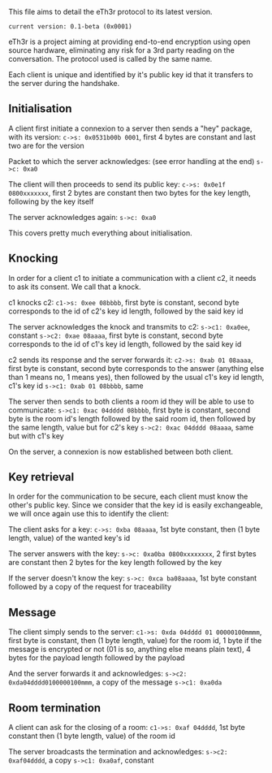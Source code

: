 This file aims to detail the eTh3r protocol to its latest version.

`current version: 0.1-beta (0x0001)`

eTh3r is a project aiming at providing end-to-end encryption using open source hardware, eliminating any risk for a 3rd party reading on the conversation. The protocol used is called by the same name.

Each client is unique and identified by it's public key id that it transfers to the server during the handshake.

## Initialisation

A client first initiate a connexion to a server then sends a "hey" package, with its version:
    `c->s: 0x0531b00b 0001`, first 4 bytes are constant and last two are for the version

Packet to which the server acknowledges: (see error handling at the end)
    `s->c: 0xa0`

The client will then proceeds to send its public key:
    `c->s: 0x0e1f 0800xxxxxxx`, first 2 bytes are constant then two bytes for the key length, following by the key itself

The server acknowledges again:
    `s->c: 0xa0`


This covers pretty much everything about initialisation.

## Knocking

In order for a client c1 to initiate a communication with a client c2, it needs to ask its consent. We call that a knock.

c1 knocks c2:
    `c1->s: 0xee 08bbbb`, first byte is constant, second byte corresponds to the id of c2's key id length, followed by the said key id

The server acknowledges the knock and transmits to c2:
    `s->c1: 0xa0ee`, constant
    `s->c2: 0xae 08aaaa`, first byte is constant, second byte corresponds to the id of c1's key id length, followed by the said key id

c2 sends its response and the server forwards it:
    `c2->s: 0xab 01 08aaaa`, first byte is constant, second byte corresponds to the answer (anything else than 1 means no, 1 means yes), then followed by the usual c1's key id length, c1's key id
    `s->c1: 0xab 01 08bbbb`, same

The server then sends to both clients a room id they will be able to use to communicate:
    `s->c1: 0xac 04dddd 08bbbb`, first byte is constant, second byte is the room id's length followed by the said room id, then followed by the same length, value but for c2's key
    `s->c2: 0xac 04dddd 08aaaa`, same but with c1's key

On the server, a connexion is now established between both client.

## Key retrieval

In order for the communication to be secure, each client must know the other's public key. Since we consider that the key id is easily exchangeable, we will once again use this to identify the client:

The client asks for a key:
    `c->s: 0xba 08aaaa`, 1st byte constant, then (1 byte length, value) of the wanted key's id

The server answers with the key:
    `s->c: 0xa0ba 0800xxxxxxxx`, 2 first bytes are constant then 2 bytes for the key length followed by the key

If the server doesn't know the key:
    `s->c: 0xca ba08aaaa`, 1st byte constant followed by a copy of the request for traceability

## Message

The client simply sends to the server:
    `c1->s: 0xda 04dddd 01 00000100mmmm`, first byte is constant, then (1 byte length, value) for the room id, 1 byte if the message is encrypted or not (01 is so, anything else means plain text), 4 bytes for the payload length followed by the payload

And the server forwards it and acknowledges:
    `s->c2: 0xda04dddd0100000100mmm`, a copy of the message
    `s->c1: 0xa0da`

## Room termination

A client can ask for the closing of a room:
    `c1->s: 0xaf 04dddd`, 1st byte constant then (1 byte length, value) of the room id

The server broadcasts the termination and acknowledges:
    `s->c2: 0xaf04dddd`, a copy
    `s->c1: 0xa0af`, constant
